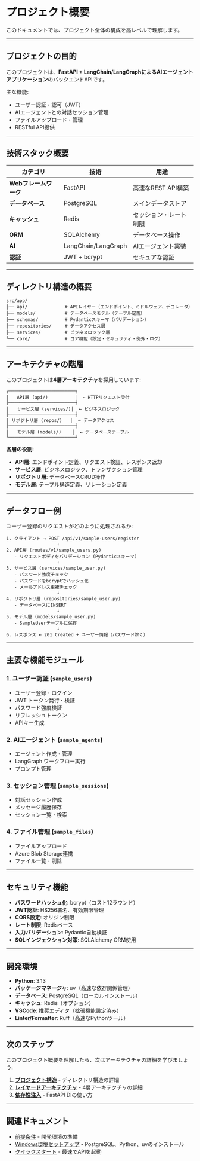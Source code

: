 # プロジェクト概要

このドキュメントでは、プロジェクト全体の構成を高レベルで理解します。

---

## プロジェクトの目的

このプロジェクトは、**FastAPI + LangChain/LangGraphによるAIエージェントアプリケーション**のバックエンドAPIです。

主な機能:

- ユーザー認証・認可（JWT）
- AIエージェントとの対話セッション管理
- ファイルアップロード・管理
- RESTful API提供

---

## 技術スタック概要

| カテゴリ | 技術 | 用途 |
|---------|------|------|
| **Webフレームワーク** | FastAPI | 高速なREST API構築 |
| **データベース** | PostgreSQL | メインデータストア |
| **キャッシュ** | Redis | セッション・レート制限 |
| **ORM** | SQLAlchemy | データベース操作 |
| **AI** | LangChain/LangGraph | AIエージェント実装 |
| **認証** | JWT + bcrypt | セキュアな認証 |

---

## ディレクトリ構造の概要

```text
src/app/
├── api/              # APIレイヤー（エンドポイント、ミドルウェア、デコレータ）
├── models/           # データベースモデル（テーブル定義）
├── schemas/          # Pydanticスキーマ（バリデーション）
├── repositories/     # データアクセス層
├── services/         # ビジネスロジック層
└── core/             # コア機能（設定・セキュリティ・例外・ログ）
```

---

## アーキテクチャの階層

このプロジェクトは**4層アーキテクチャ**を採用しています:

```text
┌─────────────────────────┐
│   API層 (api/)          │  ← HTTPリクエスト受付
├─────────────────────────┤
│   サービス層 (services/)│  ← ビジネスロジック
├─────────────────────────┤
│ リポジトリ層 (repos/)   │  ← データアクセス
├─────────────────────────┤
│   モデル層 (models/)    │  ← データベーステーブル
└─────────────────────────┘
```

**各層の役割**:

- **API層**: エンドポイント定義、リクエスト検証、レスポンス返却
- **サービス層**: ビジネスロジック、トランザクション管理
- **リポジトリ層**: データベースCRUD操作
- **モデル層**: テーブル構造定義、リレーション定義

---

## データフロー例

ユーザー登録のリクエストがどのように処理されるか:

```text
1. クライアント → POST /api/v1/sample-users/register
                   ↓
2. API層 (routes/v1/sample_users.py)
   - リクエストボディをバリデーション (Pydanticスキーマ)
                   ↓
3. サービス層 (services/sample_user.py)
   - パスワード強度チェック
   - パスワードをbcryptでハッシュ化
   - メールアドレス重複チェック
                   ↓
4. リポジトリ層 (repositories/sample_user.py)
   - データベースにINSERT
                   ↓
5. モデル層 (models/sample_user.py)
   - SampleUserテーブルに保存
                   ↓
6. レスポンス ← 201 Created + ユーザー情報（パスワード除く）
```

---

## 主要な機能モジュール

### 1. ユーザー認証 (`sample_users`)

- ユーザー登録・ログイン
- JWT トークン発行・検証
- パスワード強度検証
- リフレッシュトークン
- APIキー生成

### 2. AIエージェント (`sample_agents`)

- エージェント作成・管理
- LangGraph ワークフロー実行
- プロンプト管理

### 3. セッション管理 (`sample_sessions`)

- 対話セッション作成
- メッセージ履歴保存
- セッション一覧・検索

### 4. ファイル管理 (`sample_files`)

- ファイルアップロード
- Azure Blob Storage連携
- ファイル一覧・削除

---

## セキュリティ機能

- **パスワードハッシュ化**: bcrypt（コスト12ラウンド）
- **JWT認証**: HS256署名、有効期限管理
- **CORS設定**: オリジン制限
- **レート制限**: Redisベース
- **入力バリデーション**: Pydantic自動検証
- **SQLインジェクション対策**: SQLAlchemy ORM使用

---

## 開発環境

- **Python**: 3.13
- **パッケージマネージャ**: uv（高速な依存関係管理）
- **データベース**: PostgreSQL（ローカルインストール）
- **キャッシュ**: Redis（オプション）
- **VSCode**: 推奨エディタ（拡張機能設定済み）
- **Linter/Formatter**: Ruff（高速なPythonツール）

---

## 次のステップ

このプロジェクト概要を理解したら、次はアーキテクチャの詳細を学びましょう:

1. **[プロジェクト構造](../02-architecture/01-project-structure.md)** - ディレクトリ構造の詳細
2. **[レイヤードアーキテクチャ](../02-architecture/02-layered-architecture.md)** - 4層アーキテクチャの詳細
3. **[依存性注入](../02-architecture/03-dependency-injection.md)** - FastAPI DIの使い方

---

## 関連ドキュメント

- [前提条件](./01-prerequisites.md) - 開発環境の準備
- [Windows環境セットアップ](./02-windows-setup.md) - PostgreSQL、Python、uvのインストール
- [クイックスタート](./05-quick-start.md) - 最速でAPIを起動
